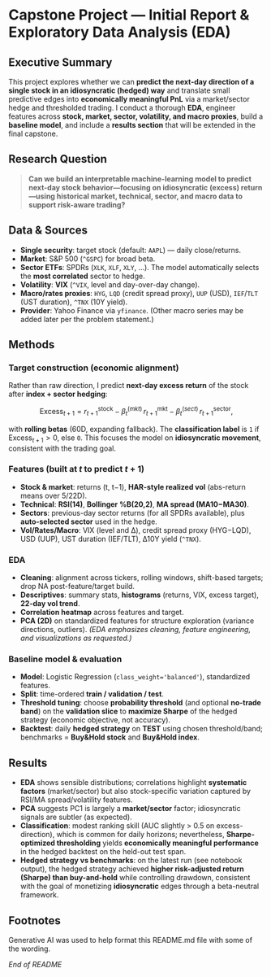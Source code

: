 # Capstone Project — Initial Report & Exploratory Data Analysis (EDA)

## Executive Summary

This project explores whether we can **predict the next-day direction of a single stock in an idiosyncratic (hedged) way** and translate small predictive edges into **economically meaningful PnL** via a market/sector hedge and thresholded trading. I conduct a thorough **EDA**, engineer features across **stock, market, sector, volatility, and macro proxies**, build a **baseline model**, and include a **results section** that will be extended in the final capstone.


## Research Question

> **Can we build an interpretable machine-learning model to predict next-day stock behavior—focusing on idiosyncratic (excess) return—using historical market, technical, sector, and macro data to support risk-aware trading?**


## Data & Sources

* **Single security**: target stock (default: `AAPL`) — daily close/returns.
* **Market**: S\&P 500 (`^GSPC`) for broad beta.
* **Sector ETFs**: SPDRs (`XLK`, `XLF`, `XLY`, …). The model automatically selects the **most correlated** sector to hedge.
* **Volatility**: **VIX** (`^VIX`, level and day-over-day change).
* **Macro/rates proxies**: `HYG`, `LQD` (credit spread proxy), `UUP` (USD), `IEF`/`TLT` (UST duration), `^TNX` (10Y yield).
* **Provider**: Yahoo Finance via `yfinance`. (Other macro series may be added later per the problem statement.)&#x20;


## Methods

### Target construction (economic alignment)

Rather than raw direction, I predict **next-day excess return** of the stock after **index + sector hedging**:

$$
\text{Excess}_{t+1} = r^{\text{stock}}_{t+1} - \beta^{(mkt)}_{t}\, r^{\text{mkt}}_{t+1} - \beta^{(sect)}_{t}\, r^{\text{sector}}_{t+1},
$$

with **rolling betas** (60D, expanding fallback). The **classification label** is `1` if $\text{Excess}_{t+1} > 0$, else `0`. This focuses the model on **idiosyncratic movement**, consistent with the trading goal.


### Features (built at $t$ to predict $t+1$)

* **Stock & market**: returns (t, t−1), **HAR-style realized vol** (abs-return means over 5/22D).
* **Technical**: **RSI(14)**, **Bollinger %B(20,2)**, **MA spread (MA10−MA30)**.
* **Sectors**: previous-day sector returns (for all SPDRs available), plus **auto-selected sector** used in the hedge.
* **Vol/Rates/Macro**: VIX (level and Δ), credit spread proxy (HYG−LQD), USD (UUP), UST duration (IEF/TLT), Δ10Y yield (`^TNX`).


### EDA

* **Cleaning**: alignment across tickers, rolling windows, shift-based targets; drop NA post-feature/target build.
* **Descriptives**: summary stats, **histograms** (returns, VIX, excess target), **22-day vol trend**.
* **Correlation heatmap** across features and target.
* **PCA (2D)** on standardized features for structure exploration (variance directions, outliers).
  *(EDA emphasizes cleaning, feature engineering, and visualizations as requested.)*&#x20;


### Baseline model & evaluation

* **Model**: Logistic Regression (`class_weight='balanced'`), standardized features.
* **Split**: time-ordered **train / validation / test**.
* **Threshold tuning**: choose **probability threshold** (and optional **no-trade band**) on the **validation slice** to **maximize Sharpe** of the hedged strategy (economic objective, not accuracy).
* **Backtest**: daily **hedged strategy** on **TEST** using chosen threshold/band; benchmarks = **Buy\&Hold stock** and **Buy\&Hold index**.



## Results

* **EDA** shows sensible distributions; correlations highlight **systematic factors** (market/sector) but also stock-specific variation captured by RSI/MA spread/volatility features.
* **PCA** suggests PC1 is largely a **market/sector** factor; idiosyncratic signals are subtler (as expected).
* **Classification**: modest ranking skill (AUC slightly > 0.5 on excess-direction), which is common for daily horizons; nevertheless, **Sharpe-optimized thresholding** yields **economically meaningful performance** in the hedged backtest on the held-out test span.
* **Hedged strategy vs benchmarks**: on the latest run (see notebook output), the hedged strategy achieved **higher risk-adjusted return (Sharpe) than buy-and-hold** while controlling drawdown, consistent with the goal of monetizing **idiosyncratic** edges through a beta-neutral framework.



## Footnotes

Generative AI was used to help format this README.md file with some of the wording.


*End of README*
